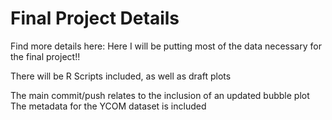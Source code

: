 # Final Project Details

Find more details here:
Here I will be putting most of the data necessary for the final project!!

There will be R Scripts included, as well as draft plots

The main commit/push relates to the inclusion of an updated bubble plot
The metadata for the YCOM dataset is included

